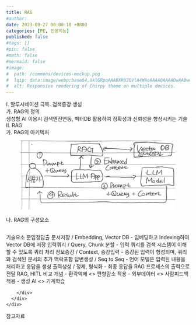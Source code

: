 ```yaml
---
title: RAG
#author: 
date: 2023-09-27 00:00:10 +0800
categories: [PE, 인공지능]
published: false
#tags: []
#pin: false
#math: false
#mermaid: false
#image:
#  path: /commons/devices-mockup.png
#  lqip: data:image/webp;base64,UklGRpoAAABXRUJQVlA4WAoAAAAQAAAADwAABwAAQUxQSDIAAAARL0AmbZurmr57yyIiqE8oiG0bejIYEQTgqiDA9vqnsUSI6H+oAERp2HZ65qP/VIAWAFZQOCBCAAAA8AEAnQEqEAAIAAVAfCWkAALp8sF8rgRgAP7o9FDvMCkMde9PK7euH5M1m6VWoDXf2FkP3BqV0ZYbO6NA/VFIAAAA
#  alt: Responsive rendering of Chirpy theme on multiple devices.
---
```


<div class="post-wrap">
  <div class="para">
    <div class="para-title">
      I. 할루시네이션 극복. 검색증강 생성
    </div>
    <div class="para-cntnt">
      <div class="para">
        <div class="para-title">
          가. RAG의 정의
        </div>
        <div class="para-cntnt">
            생성형 AI 이용시 검색엔진연동, 벡터DB 활용하여 정확성과 신뢰성을 향상시키는 기술
        </div>
      </div>
    </div>
  </div>
  
  <div class="para">
    <div class="para-title">
      II. RAG
    </div>
    <div class="para-cntnt">
      <div class="para">
        <div class="para-title">
          가. RAG의 아키텍처
        </div>
        <div class="para-cntnt">
          <figure class="post-figure">
            <img src="/assets/img/posts/RAG.png" alt="RAG">
<!--            <figcaption>Source: Unveiling the Metaverse: Exploring Emerging Trends, Multifaceted Perspectives, and Future Challenges</figcaption>-->
          </figure>
        </div>
      </div>
      <div class="para">
        <div class="para-title">
          나. RAG의 구성요소
        </div>
        <div class="para-cntnt">
          <table class="post-table">
          </table>
          기술요소 문입정답출
  문서저장 / Embedding, Vector DB - 임베딩하고 Indexing하여 Vector DB에 저장
  입력쿼리 / Query, Chunk 분할 - 입력 쿼리를 검색 시스템이 이해할 수 있도록 쿼리 처리
  정보증강 / Context, 증강입력 - 증강된 입력이 형성되며, 쿼리와 검색된 문서의 추가 맥락포함
  답변생성 / Seq to Seq - 언어 모델은 입력된 내용을 처리하고 응답을 생성
  출력생성 / 정제, 형식화 - 최종 응답을 RAG 프로세스의 출력으로 전달
RAG, HITL 비교
  개념 - 환각억제 &lt;&gt; 편향감소
  적용 - 외부데이터 &lt;&gt; 사람피드백
  적용 - 생성 AI &lt;&gt; 기계학습

        </div>
      </div>
    </div>
  </div>

  <div class="refr-wrap">
    <div class="refr-title">
        참고자료
    </div>
    <ol class="refr-list">
    <!--    <li>(나현식, 최대선) <a target="_blank" href="https://scienceon.kisti.re.kr/commons/util/originalView.do?cn=JAKO202225948430499&oCn=JAKO202225948430499&dbt=JAKO&journal=NJOU00291864">메타버스 보안 위협 요소 및 대응 방안 검토</a></li>-->
    <!--    <li>(M. Uddin, S. Manickam, H. Ullah, M. Obaidat and A. Dandoush) <a target="_blank" href="https://ieeexplore.ieee.org/abstract/document/10138386">Unveiling the Metaverse: Exploring Emerging Trends, Multifaceted Perspectives, and Future Challenges</a></li>-->
    </ol>
  </div>
</div>
